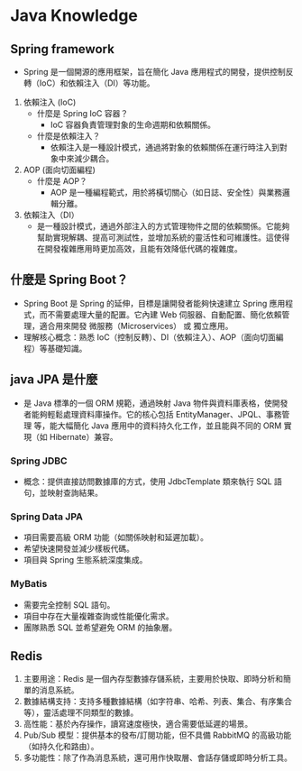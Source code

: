 # Java Knowledge

## Spring framework
- Spring 是一個開源的應用框架，旨在簡化 Java 應用程式的開發，提供控制反轉（IoC）和依賴注入（DI）等功能。

1. 依賴注入 (IoC)
   - 什麼是 Spring IoC 容器？
      -  IoC 容器負責管理對象的生命週期和依賴關係。
   - 什麼是依賴注入？
     - 依賴注入是一種設計模式，通過將對象的依賴關係在運行時注入到對象中來減少耦合。
2. AOP (面向切面編程)
   - 什麼是 AOP？
     - AOP 是一種編程範式，用於將橫切關心（如日誌、安全性）與業務邏輯分離。
3. 依賴注入（DI）
   - 是一種設計模式，通過外部注入的方式管理物件之間的依賴關係。它能夠幫助實現解耦、提高可測試性，並增加系統的靈活性和可維護性。這使得在開發複雜應用時更加高效，且能有效降低代碼的複雜度。

## 什麼是 Spring Boot？
   - Spring Boot 是 Spring 的延伸，目標是讓開發者能夠快速建立 Spring 應用程式，而不需要處理大量的配置。它內建 Web 伺服器、自動配置、簡化依賴管理，適合用來開發 微服務（Microservices） 或 獨立應用。
   - 理解核心概念：熟悉 IoC（控制反轉）、DI（依賴注入）、AOP（面向切面編程）等基礎知識。

## java JPA 是什麼
  - 是 Java 標準的一個 ORM 規範，通過映射 Java 物件與資料庫表格，使開發者能夠輕鬆處理資料庫操作。它的核心包括 EntityManager、JPQL、事務管理 等，能大幅簡化 Java 應用中的資料持久化工作，並且能與不同的 ORM 實現（如 Hibernate）兼容。

### Spring JDBC
  - 概念：提供直接訪問數據庫的方式，使用 JdbcTemplate 類來執行 SQL 語句，並映射查詢結果。
### Spring Data JPA
  - 項目需要高級 ORM 功能（如關係映射和延遲加載）。
  - 希望快速開發並減少樣板代碼。
  - 項目與 Spring 生態系統深度集成。
### MyBatis
  - 需要完全控制 SQL 語句。
  - 項目中存在大量複雜查詢或性能優化需求。
  - 團隊熟悉 SQL 並希望避免 ORM 的抽象層。

## Redis
   1. 主要用途：Redis 是一個內存型數據存儲系統，主要用於快取、即時分析和簡單的消息系統。
   2. 數據結構支持：支持多種數據結構（如字符串、哈希、列表、集合、有序集合等），靈活處理不同類型的數據。
   3. 高性能：基於內存操作，讀寫速度極快，適合需要低延遲的場景。
   4. Pub/Sub 模型：提供基本的發布/訂閱功能，但不具備 RabbitMQ 的高級功能（如持久化和路由）。
   5. 多功能性：除了作為消息系統，還可用作快取層、會話存儲或即時分析工具。
